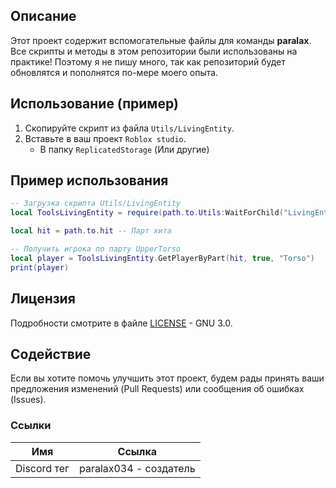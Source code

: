 ## Описание

Этот проект содержит вспомогательные файлы для команды **paralax**.
Все скрипты и методы в этом репозитории были использованы на практике!
Поэтому я не пишу много, так как репозиторий будет обновлятся и пополнятся по-мере моего опыта.

## Использование (пример)

1. Скопируйте скрипт из файла `Utils/LivingEntity`.
2. Вставьте в ваш проект `Roblox studio`.
   - В папку `ReplicatedStorage` (Или другие)

## Пример использования

```lua
-- Загрузка скрипта Utils/LivingEntity
local ToolsLivingEntity = require(path.to.Utils:WaitForChild("LivingEntity"))

local hit = path.to.hit -- Парт хита

-- Получить игрока по парту UpperTorso
local player = ToolsLivingEntity.GetPlayerByPart(hit, true, "Torso")
print(player)
```

## Лицензия

Подробности смотрите в файле [LICENSE](LICENSE) - GNU 3.0.

## Содействие

Если вы хотите помочь улучшить этот проект, будем рады принять ваши предложения изменений (Pull Requests) или сообщения об ошибках (Issues).

### Ссылки
| Имя         | Ссылка                      |
| ----------- | --------------------------- |
| Discord тег | paralax034 - создатель      |
